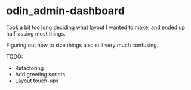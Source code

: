 # odin_admin-dashboard


Took a bit too long deciding what layout I wanted to make, and ended up half-assing most things. 

Figuring out how to size things also still very much confusing.

TODO:

- Refactoring
- Add greeting scripts
- Layout touch-ups